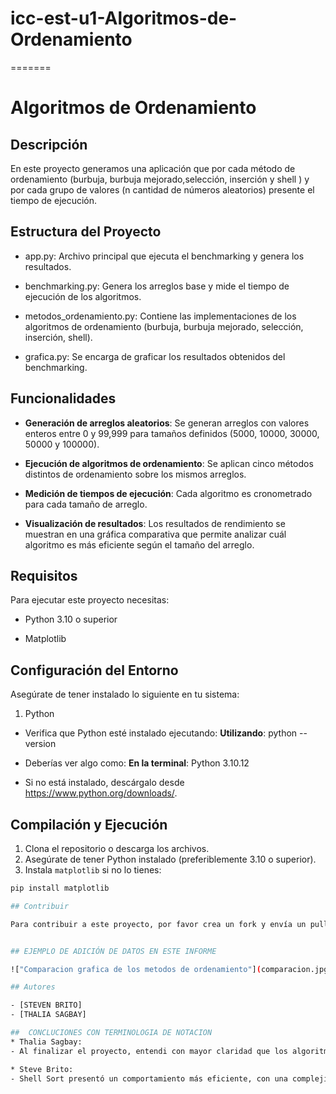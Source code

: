
# icc-est-u1-Algoritmos-de-Ordenamiento
=======
# Algoritmos de Ordenamiento

## Descripción

En este proyecto generamos una aplicación que por cada método de ordenamiento (burbuja, burbuja mejorado,selección, inserción y shell ) y por cada grupo de valores (n cantidad de números aleatorios) presente el tiempo de ejecución.


## Estructura del Proyecto

- app.py: Archivo principal que ejecuta el benchmarking y genera los resultados.

- benchmarking.py: Genera los arreglos base y mide el tiempo de ejecución de los algoritmos.

- metodos_ordenamiento.py: Contiene las implementaciones de los algoritmos de ordenamiento (burbuja, burbuja mejorado, selección, inserción, shell).

- grafica.py: Se encarga de graficar los resultados obtenidos del benchmarking.

## Funcionalidades

- **Generación de arreglos aleatorios**: Se generan arreglos con valores enteros entre 0 y 99,999 para tamaños definidos (5000, 10000, 30000, 50000 y 100000).

- **Ejecución de algoritmos de ordenamiento**: Se aplican cinco métodos distintos de ordenamiento sobre los mismos arreglos.

- **Medición de tiempos de ejecución**: Cada algoritmo es cronometrado para cada tamaño de arreglo.

- **Visualización de resultados**: Los resultados de rendimiento se muestran en una gráfica comparativa que permite analizar cuál algoritmo es más eficiente según el tamaño del arreglo.

## Requisitos

Para ejecutar este proyecto necesitas:

- Python 3.10 o superior

- Matplotlib

## Configuración del Entorno

Asegúrate de tener instalado lo siguiente en tu sistema:

1. Python
- Verifica que Python esté instalado ejecutando:
**Utilizando**: python --version 

- Deberías ver algo como:
**En la terminal**: Python 3.10.12

- Si no está instalado, descárgalo desde https://www.python.org/downloads/.


## Compilación y Ejecución

1. Clona el repositorio o descarga los archivos.
2. Asegúrate de tener Python instalado (preferiblemente 3.10 o superior).
3. Instala `matplotlib` si no lo tienes:


```bash
pip install matplotlib

## Contribuir

Para contribuir a este proyecto, por favor crea un fork y envía un pull request, o simplemente abre un issue con tus comentarios y sugerencias.


## EJEMPLO DE ADICIÓN DE DATOS EN ESTE INFORME

!["Comparacion grafica de los metodos de ordenamiento"](comparacion.jpg)

## Autores

- [STEVEN BRITO]
- [THALIA SAGBAY]

##  CONCLUCIONES CON TERMINOLOGIA DE NOTACION 
* Thalia Sagbay:
- Al finalizar el proyecto, entendi con mayor claridad que los algoritmos como Burbuja, Burbuja Mejorado, Selección e Inserción tienen un rendimiento menor con grandes volúmenes de datos, ya que su complejidad es 𝑂(𝑛2)O(n 2), lo que quiere decir es que su tiempo de ejecución aumenta rápidamente al crecer el tamaño del arreglo, en cambio el algoritmo Shell Sort es el más eficiente de estos métodos, con una complejidad que, en la práctica, es mejor que 𝑂(𝑛2)O(n 2), lo que lo hace más apto para conjuntos de datos más grandes, como el que ocupamos en el proyecto. 

* Steve Brito:
- Shell Sort presentó un comportamiento más eficiente, con una complejidad que, aunque no tiene un límite exacto definido en notación Big-O, en la práctica es mejor que   𝑂(𝑛2), Su rendimiento mejorado se debe a la disminución en la cantidad de comparaciones e intercambios necesarios durante la ordenación. Para conjuntos de datos grandes se recomienda evitar los algoritmos de ordenamiento de complejidad 𝑂(𝑛2) como Burbuja y Selección, optando por opciones más óptimas como Shell Sort

